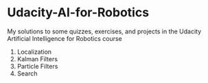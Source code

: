 # Udacity-AI-for-Robotics
My solutions to some quizzes, exercises, and projects in the Udacity Artificial Intelligence for Robotics course

1. Localization
2. Kalman Filters
3. Particle Filters
4. Search